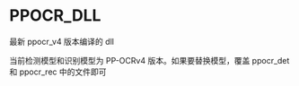 # PPOCR_DLL

最新 ppocr_v4 版本编译的 dll

当前检测模型和识别模型为 PP-OCRv4 版本。如果要替换模型，覆盖 ppocr_det 和 ppocr_rec 中的文件即可
